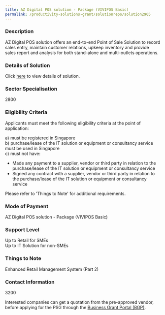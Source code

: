```yaml
---
title: AZ Digital POS solution - Package (VIVIPOS Basic)
permalink: /productivity-solutions-grant/solutionrepo/solution2905
---
```


### Description

AZ Digital POS solution offers an end-to-end Point of Sale Solution to record sales entry, maintain customer relations, upkeep inventory and provide sales report and analysis for both stand-alone and multi-outlets operations.

### Details of Solution

Click <a href='AZ Digital Pte Ltd' target='_blank' rel='noopener'>here</a> to view details of solution.

### Sector Specialisation

2800

### Eligibility Criteria

Applicants must meet the following eligibility criteria at the point of application:

a) must be registered in Singapore <br>
b) purchase/lease of the IT solution or equipment or consultancy service must be used in Singapore <br>
c) must not have:
- Made any payment to a supplier, vendor or third party in relation to the purchase/lease of the IT solution or equipment or consultancy service
- Signed any contract with a supplier, vendor or third party in relation to the purchase/lease of the IT solution or equipment or consultancy service

Please refer to 'Things to Note' for additional requirements.

### Mode of Payment
AZ Digital POS solution - Package (VIVIPOS Basic)

### Support Level
Up to Retail for SMEs <br>
Up to IT Solution for non-SMEs

### Things to Note
Enhanced Retail Management System (Part 2)

### Contact Information
3200

Interested companies can get a quotation from the pre-approved vendor, before applying for the PSG through the <a target='_blank' rel='noopener' href='https://www.businessgrants.gov.sg/'>Business Grant Portal (BGP)</a>.
